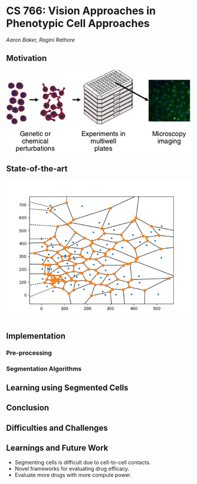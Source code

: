 # CS 766: Vision Approaches in Phenotypic Cell Approaches
_Aaron Baker, Ragini Rathore_
## Motivation
![](/Images/intro.png)
## State-of-the-art
![](/Images/voronoi.png)
## Implementation
  ### Pre-processing
  ### Segmentation Algorithms
## Learning using Segmented Cells
## Conclusion
## Difficulties and Challenges
## Learnings and Future Work
- Segmenting cells is difficult due to cell-to-cell contacts.
- Novel frameworks for evaluating drug efficacy.
- Evaluate more drugs with more compute power.


